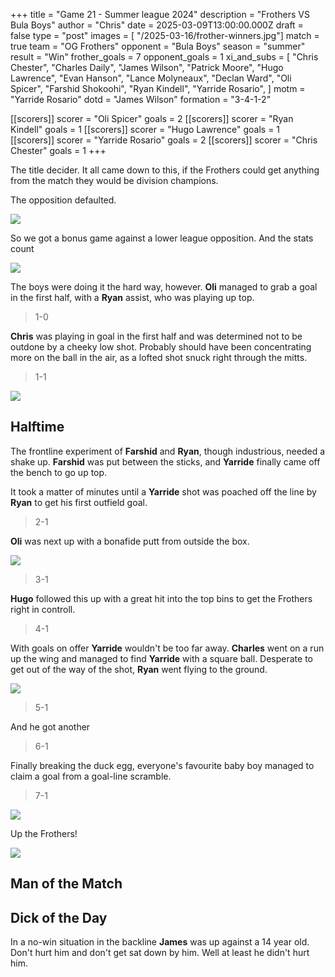 +++
title = "Game 21 - Summer league 2024"
description = "Frothers VS Bula Boys"
author = "Chris"
date = 2025-03-09T13:00:00.000Z
draft = false
type = "post"
images = [ "/2025-03-16/frother-winners.jpg"]
match = true
team = "OG Frothers"
opponent = "Bula Boys"
season = "summer"
result = "Win"
frother_goals = 7
opponent_goals = 1
xi_and_subs = [
  "Chris Chester",
  "Charles Daily",
  "James Wilson",
  "Patrick Moore",
  "Hugo Lawrence",
  "Evan Hanson",
  "Lance Molyneaux",
  "Declan Ward",
  "Oli Spicer",
  "Farshid Shokoohi",
  "Ryan Kindell",
  "Yarride Rosario",
]
motm = "Yarride Rosario"
dotd = "James Wilson"
formation = "3-4-1-2"

[[scorers]]
scorer = "Oli Spicer"
goals = 2
[[scorers]]
scorer = "Ryan Kindell"
goals = 1
[[scorers]]
scorer = "Hugo Lawrence"
goals = 1
[[scorers]]
scorer = "Yarride Rosario"
goals = 2
[[scorers]]
scorer = "Chris Chester"
goals = 1
+++


The title decider. It all came down to this, if the Frothers could get anything from the match they would be division champions. 

The opposition defaulted.

![](https://media2.giphy.com/media/hiLLD9o1wTB3a/giphy.gif?cid=6c09b9526c1anoja4g8mouj9i3btbhg1r2rbfgvnjx1fysmf&ep=v1_internal_gif_by_id&rid=giphy.gif&ct=g)

So we got a bonus game against a lower league opposition. And the stats count

![](https://media2.giphy.com/media/UVLiSIBK0H1xXXKxQi/giphy.gif?cid=6c09b952w5s41jkdndweg3npvbgncdcun41wa44emtc76egk&ep=v1_internal_gif_by_id&rid=giphy.gif&ct=g)

The boys were doing it the hard way, however. **Oli** managed to grab a goal in the first half, with a **Ryan** assist, who was playing up top.

> 1-0

**Chris** was playing in goal in the first half and was determined not to be outdone by a cheeky low shot. Probably should have been concentrating more on the ball in the air, as a lofted shot snuck right through the mitts.

> 1-1

![](https://media1.giphy.com/media/eIaOelUe5WjAmSZhQ4/giphy.gif?cid=6c09b952cckcixzez9x9m9nsoopqlg6ip1iji4xihizyaury&ep=v1_internal_gif_by_id&rid=giphy.gif&ct=g)

## Halftime

The frontline experiment of **Farshid** and **Ryan**, though industrious, needed a shake up. **Farshid** was put between the sticks, and **Yarride** finally came off the bench to go up top.

It took a matter of minutes until a **Yarride** shot was poached off the line by **Ryan** to get his first outfield goal.

> 2-1

**Oli** was next up with a bonafide putt from outside the box.

![](https://media4.giphy.com/media/3oz8xxEJBDEjRms01y/giphy.gif?cid=6c09b95294fsnpk8ps4hzdr1axwz2o8qovynf28g45g7hcly&ep=v1_internal_gif_by_id&rid=giphy.gif&ct=g)

> 3-1

**Hugo** followed this up with a great hit into the top bins to get the Frothers right in controll.

> 4-1

With goals on offer **Yarride** wouldn't be too far away. **Charles** went on a run up the wing and managed to find **Yarride** with a square ball. Desperate to get out of the way of the shot, **Ryan** went flying to the ground.

![](https://tenor.com/byzAJ.gif)

> 5-1

And he got another 

> 6-1

Finally breaking the duck egg, everyone's favourite baby boy managed to claim a goal from a goal-line scramble.

> 7-1

![](https://media.giphy.com/media/v1.Y2lkPTc5MGI3NjExemNwY2l4dHU1ZG11OG84Zm16bmd2b3BkM29raHFpa29sMzg5am8zdyZlcD12MV9naWZzX3NlYXJjaCZjdD1n/3oz8xrsRf3FJYYmBJS/giphy.gif)

Up the Frothers!

![](/2025-03-16/frother-winners.jpg)

## Man of the Match


## Dick of the Day
In a no-win situation in the backline **James** was up against a 14 year old. Don't hurt him and don't get sat down by him. Well at least he didn't hurt him.
